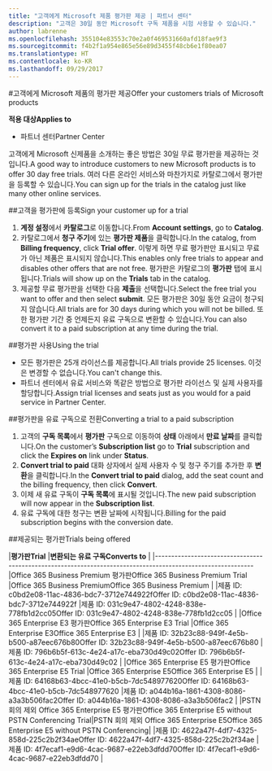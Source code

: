 ```yaml
---
title: "고객에게 Microsoft 제품 평가판 제공 | 파트너 센터"
description: "고객은 30일 동안 Microsoft 구독 제품을 시험 사용할 수 있습니다."
author: labrenne
ms.openlocfilehash: 355104e83553c70e2a0f469531660afd18fae9f3
ms.sourcegitcommit: f4b2f1a954e865e56e89d3455f48cb6e1f80ea07
ms.translationtype: HT
ms.contentlocale: ko-KR
ms.lasthandoff: 09/29/2017
---
```

#<a name="offer-your-customers-trials-of-microsoft-products"></a><span data-ttu-id="2cec2-103">고객에게 Microsoft 제품의 평가판 제공</span><span class="sxs-lookup"><span data-stu-id="2cec2-103">Offer your customers trials of Microsoft products</span></span>

**<span data-ttu-id="2cec2-104">적용 대상</span><span class="sxs-lookup"><span data-stu-id="2cec2-104">Applies to</span></span>**

-  <span data-ttu-id="2cec2-105">파트너 센터</span><span class="sxs-lookup"><span data-stu-id="2cec2-105">Partner Center</span></span>

<span data-ttu-id="2cec2-106">고객에게 Microsoft 신제품을 소개하는 좋은 방법은 30일 무료 평가판을 제공하는 것입니다.</span><span class="sxs-lookup"><span data-stu-id="2cec2-106">A good way to introduce customers to new Microsoft products is to offer 30 day free trials.</span></span> <span data-ttu-id="2cec2-107">여러 다른 온라인 서비스와 마찬가지로 카탈로그에서 평가판을 등록할 수 있습니다.</span><span class="sxs-lookup"><span data-stu-id="2cec2-107">You can sign up for the trials in the catalog just like many other online services.</span></span>  

##<a name="sign-your-customer-up-for-a-trial"></a><span data-ttu-id="2cec2-108">고객을 평가판에 등록</span><span class="sxs-lookup"><span data-stu-id="2cec2-108">Sign your customer up for a trial</span></span>

1.  <span data-ttu-id="2cec2-109">**계정 설정**에서 **카탈로그**로 이동합니다.</span><span class="sxs-lookup"><span data-stu-id="2cec2-109">From **Account settings**, go to **Catalog**.</span></span> 
2.  <span data-ttu-id="2cec2-110">카탈로그에서 **청구 주기**에 있는 **평가판 제품**을 클릭합니다.</span><span class="sxs-lookup"><span data-stu-id="2cec2-110">In the catalog, from **Billing frequency**, click **Trial offer**.</span></span> <span data-ttu-id="2cec2-111">이렇게 하면 무료 평가판만 표시되고 무료가 아닌 제품은 표시되지 않습니다.</span><span class="sxs-lookup"><span data-stu-id="2cec2-111">This enables only free trials to appear and disables other offers that are not free.</span></span> <span data-ttu-id="2cec2-112">평가판은 카탈로그의 **평가판** 탭에 표시됩니다.</span><span class="sxs-lookup"><span data-stu-id="2cec2-112">Trials will show up on the **Trials** tab in the catalog.</span></span>
3.  <span data-ttu-id="2cec2-113">제공할 무료 평가판을 선택한 다음 **제출**을 선택합니다.</span><span class="sxs-lookup"><span data-stu-id="2cec2-113">Select the free trial you want to offer and then select **submit**.</span></span> <span data-ttu-id="2cec2-114">모든 평가판은 30일 동안 요금이 청구되지 않습니다.</span><span class="sxs-lookup"><span data-stu-id="2cec2-114">All trials are for 30 days during which you will not be billed.</span></span> <span data-ttu-id="2cec2-115">또한 평가판 기간 중 언제든지 유료 구독으로 변환할 수 있습니다.</span><span class="sxs-lookup"><span data-stu-id="2cec2-115">You can also convert it to a paid subscription at any time during the trial.</span></span>

##<a name="using-the-trial"></a><span data-ttu-id="2cec2-116">평가판 사용</span><span class="sxs-lookup"><span data-stu-id="2cec2-116">Using the trial</span></span>

- <span data-ttu-id="2cec2-117">모든 평가판은 25개 라이선스를 제공합니다.</span><span class="sxs-lookup"><span data-stu-id="2cec2-117">All trials provide 25 licenses.</span></span> <span data-ttu-id="2cec2-118">이것은 변경할 수 없습니다.</span><span class="sxs-lookup"><span data-stu-id="2cec2-118">You can't change this.</span></span>
- <span data-ttu-id="2cec2-119">파트너 센터에서 유료 서비스와 똑같은 방법으로 평가판 라이선스 및 실제 사용자를 할당합니다.</span><span class="sxs-lookup"><span data-stu-id="2cec2-119">Assign trial licenses and seats just as you would for a paid service in Partner Center.</span></span>

##<a name="converting-a-trial-to-a-paid-subscription"></a><span data-ttu-id="2cec2-120">평가판을 유료 구독으로 전환</span><span class="sxs-lookup"><span data-stu-id="2cec2-120">Converting a trial to a paid subscription</span></span>

1.  <span data-ttu-id="2cec2-121">고객의 **구독 목록**에서 **평가판** 구독으로 이동하여 **상태** 아래에서 **만료 날짜**를 클릭합니다.</span><span class="sxs-lookup"><span data-stu-id="2cec2-121">On the customer’s **Subscription list** go to **Trial** subscription and click the **Expires on** link under **Status**.</span></span>
2.  <span data-ttu-id="2cec2-122">**Convert trial to paid** 대화 상자에서 실제 사용자 수 및 청구 주기를 추가한 후 **변환**을 클릭합니다.</span><span class="sxs-lookup"><span data-stu-id="2cec2-122">In the **Convert trial to paid** dialog, add the seat count and the billing frequency, then click **Convert**.</span></span>
3.  <span data-ttu-id="2cec2-123">이제 새 유료 구독이 **구독 목록**에 표시될 것입니다.</span><span class="sxs-lookup"><span data-stu-id="2cec2-123">The new paid subscription will now appear in the **Subscription list**.</span></span>
4.  <span data-ttu-id="2cec2-124">유료 구독에 대한 청구는 변환 날짜에 시작됩니다.</span><span class="sxs-lookup"><span data-stu-id="2cec2-124">Billing for the paid subscription begins with the conversion date.</span></span>

##<a name="trials-being-offered"></a><span data-ttu-id="2cec2-125">제공되는 평가판</span><span class="sxs-lookup"><span data-stu-id="2cec2-125">Trials being offered</span></span> 

|**<span data-ttu-id="2cec2-126">평가판</span><span class="sxs-lookup"><span data-stu-id="2cec2-126">Trial</span></span>**                                               |**<span data-ttu-id="2cec2-127">변환되는 유료 구독</span><span class="sxs-lookup"><span data-stu-id="2cec2-127">Converts to</span></span>**                                   |
|------------------------------------------------------------------------------------------------------------
|<span data-ttu-id="2cec2-128">Office 365 Business Premium 평가판</span><span class="sxs-lookup"><span data-stu-id="2cec2-128">Office 365 Business Premium Trial</span></span>                       |<span data-ttu-id="2cec2-129">Office 365 Business Premium</span><span class="sxs-lookup"><span data-stu-id="2cec2-129">Office 365 Business Premium</span></span>                       |
|<span data-ttu-id="2cec2-130">제품 ID: c0bd2e08-11ac-4836-bdc7-3712e744922f</span><span class="sxs-lookup"><span data-stu-id="2cec2-130">Offer ID: c0bd2e08-11ac-4836-bdc7-3712e744922f</span></span>          |<span data-ttu-id="2cec2-131">제품 ID: 031c9e47-4802-4248-838e-778fb1d2cc05</span><span class="sxs-lookup"><span data-stu-id="2cec2-131">Offer ID: 031c9e47-4802-4248-838e-778fb1d2cc05</span></span>    |
|<span data-ttu-id="2cec2-132">Office 365 Enterprise E3 평가판</span><span class="sxs-lookup"><span data-stu-id="2cec2-132">Office 365 Enterprise E3 Trial</span></span>                          |<span data-ttu-id="2cec2-133">Office 365 Enterprise E3</span><span class="sxs-lookup"><span data-stu-id="2cec2-133">Office 365 Enterprise E3</span></span>                          |
|<span data-ttu-id="2cec2-134">제품 ID: 32b23c88-949f-4e5b-b500-a87eec676b80</span><span class="sxs-lookup"><span data-stu-id="2cec2-134">Offer ID: 32b23c88-949f-4e5b-b500-a87eec676b80</span></span>          |<span data-ttu-id="2cec2-135">제품 ID: 796b6b5f-613c-4e24-a17c-eba730d49c02</span><span class="sxs-lookup"><span data-stu-id="2cec2-135">Offer ID: 796b6b5f-613c-4e24-a17c-eba730d49c02</span></span>    |
|<span data-ttu-id="2cec2-136">Office 365 Enterprise E5 평가판</span><span class="sxs-lookup"><span data-stu-id="2cec2-136">Office 365 Enterprise E5 Trial</span></span>                          |<span data-ttu-id="2cec2-137">Office 365 Enterprise E5</span><span class="sxs-lookup"><span data-stu-id="2cec2-137">Office 365 Enterprise E5</span></span>                          |
|<span data-ttu-id="2cec2-138">제품 ID: 64168b63-4bcc-41e0-b5cb-7dc548977620</span><span class="sxs-lookup"><span data-stu-id="2cec2-138">Offer ID: 64168b63-4bcc-41e0-b5cb-7dc548977620</span></span>          |<span data-ttu-id="2cec2-139">제품 ID: a044b16a-1861-4308-8086-a3a3b506fac2</span><span class="sxs-lookup"><span data-stu-id="2cec2-139">Offer ID: a044b16a-1861-4308-8086-a3a3b506fac2</span></span>    |
|<span data-ttu-id="2cec2-140">PSTN 회의 제외 Office 365 Enterprise E5 평가판</span><span class="sxs-lookup"><span data-stu-id="2cec2-140">Office 365 Enterprise E5 without PSTN Conferencing Trial</span></span>|<span data-ttu-id="2cec2-141">PSTN 회의 제외 Office 365 Enterprise E5</span><span class="sxs-lookup"><span data-stu-id="2cec2-141">Office 365 Enterprise E5 without PSTN Conferencing</span></span>|
|<span data-ttu-id="2cec2-142">제품 ID: 4622a47f-4df7-4325-858d-225c2b2f34ae</span><span class="sxs-lookup"><span data-stu-id="2cec2-142">Offer ID: 4622a47f-4df7-4325-858d-225c2b2f34ae</span></span>          |<span data-ttu-id="2cec2-143">제품 ID: 4f7ecaf1-e9d6-4cac-9687-e22eb3dfdd70</span><span class="sxs-lookup"><span data-stu-id="2cec2-143">Offer ID: 4f7ecaf1-e9d6-4cac-9687-e22eb3dfdd70</span></span>    |



















